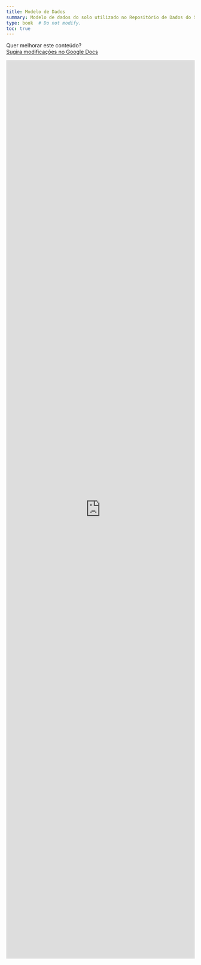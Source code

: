 ```yaml
---
title: Modelo de Dados
summary: Modelo de dados do solo utilizado no Repositório de Dados do Solo Brasileiro (FEBR)
type: book  # Do not modify.
toc: true
---
```


Quer melhorar este conteúdo?<br>
[<i class="fa fa-edit" aria-hidden="true"></i> Sugira modificações no Google Docs][edit]

[edit]: https://docs.google.com/document/d/1E4-znfKEWhvYHPQg5PvBSq5d92jZZekpoyXoN-Rywts/edit?usp=sharing

<iframe frameborder="0" style="width: 100%; height: 2400px" src="https://docs.google.com/document/d/e/2PACX-1vTB88CGt8iHTbx_Dyw3TCn58UvvZu8YfdfMkHXzfu1TZvmkgQrZlnoJziQ3ZNHRYd3PkQFbyWLm7yUR/pub?embedded=true"></iframe>
